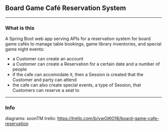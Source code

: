 ## Board Game Café Reservation System
---
### What is this
A Spring Boot web app serving APIs for a reservation system for board game cafés to manage table bookings, game library inventories, and special game night events:
- a Customer can create an account
- a Customer can create a Reservation for a certain date and a number of people
- if the cafe can accomodate it, then a Session is created that the Customer and party can attend
- the cafe can also create special events, a type of Session, that Customers can reserve a seat to

---
### Info
diagrams: soonTM
trello: https://trello.com/b/ywOjKO18/board-game-cafe-reservation
